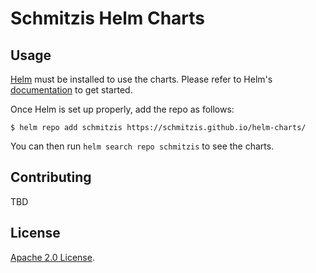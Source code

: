 
# Schmitzis Helm Charts


## Usage

[Helm](https://helm.sh) must be installed to use the charts.
Please refer to Helm's [documentation](https://helm.sh/docs/) to get started.

Once Helm is set up properly, add the repo as follows:

```console
$ helm repo add schmitzis https://schmitzis.github.io/helm-charts/
```

You can then run `helm search repo schmitzis` to see the charts.

## Contributing

TBD

## License

[Apache 2.0 License](./LICENSE).
